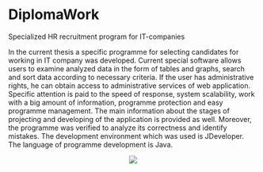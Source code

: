 # DiplomaWork
Specialized HR recruitment program for IT-companies

In the current thesis a specific programme for selecting candidates for working in IT company was developed.
 	Current special software allows users to examine analyzed data in the form of tables and graphs, search and sort data according to necessary criteria. If the user has administrative rights, he can obtain access to administrative services of web application. 
Specific attention is paid to the speed of response, system scalability, work with a big amount of information, programme protection and easy programme management.
 The main information about the stages of projecting and developing of the application is provided as well. 
Moreover, the programme was verified to analyze its correctness and identify mistakes. The development environment which was used is JDeveloper. The language of programme development is Java.

<p align="center">
  <img src="https://imgur.com/gallery/yDgiiOD.gif"/>
</p>
